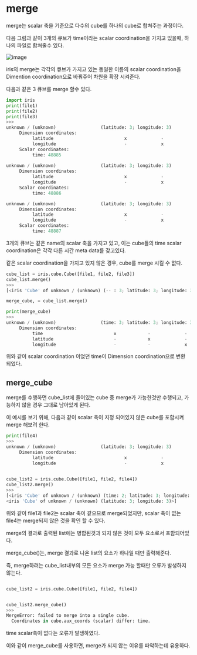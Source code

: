 # merge

merge는 scalar 축을 기준으로 다수의 cube를 하나의 cube로 합쳐주는 과정이다.


다음 그림과 같이 3개의 큐브가 time이라는 scalar coordination을 가지고 있을때, 하나의 파일로 합쳐줄수 있다. 

![image](https://user-images.githubusercontent.com/73323188/120138542-a1d11980-c211-11eb-8dda-fd83eddaf25e.png)

iris의 merge는 각각의 큐브가 가지고 있는 동일한 이름의 scalar coordination을 Dimention coordination으로 바꿔주어 차원을 확장 시켜준다.

다음과 같은 3 큐브를 merge 할수 있다.

```python
import iris
print(file1)
print(file2)
print(file3)
>>>
unknown / (unknown)                 (latitude: 3; longitude: 3)
     Dimension coordinates:
          latitude                           x             -
          longitude                          -             x
     Scalar coordinates:
          time: 48885
          
unknown / (unknown)                 (latitude: 3; longitude: 3)
     Dimension coordinates:
          latitude                           x             -
          longitude                          -             x
     Scalar coordinates:
          time: 48886

unknown / (unknown)                 (latitude: 3; longitude: 3)
     Dimension coordinates:
          latitude                           x             -
          longitude                          -             x
     Scalar coordinates:
          time: 48887
```
3개의 큐브는 같은 name의 scalar 축을 가지고 있고, 이는 cube들의 time scalar coordination은 각각 다른 시간 meta data를 갖고있다.

같은 scalar coordination을 가지고 있지 않은 경우, cube를 merge 시킬 수 없다.

```python
cube_list = iris.cube.Cube([file1, file2, file3])
cube_list.merge()
>>>
[<iris 'Cube' of unknown / (unknown) (-- : 3; latitude: 3; longitude: 3)>]

merge_cube, = cube_list.merge()

print(merge_cube)
>>>
unknown / (unknown)                 (time: 3; latitude: 3; longitude: 3)
     Dimension coordinates:
          time                           x            -             -
          latitude                       -            x             -
          longitude                      -            -             x
```
위와 같이 scalar coordination 이었던 time이 Dimension coordination으로 변환 되었다.

## merge_cube
merge를 수행하면 cube_list에 들어있는 cube 중 merge가 가능한것만 수행되고, 가능하지 않을 경우 그대로 남아있게 된다.

이 예시를 보기 위해, 다음과 같이 scalar 축이 지정 되어있지 않은 cube를 포함시켜 merge 해보려 한다.
```python
print(file4)
>>> 
unknown / (unknown)                 (latitude: 3; longitude: 3)
     Dimension coordinates:
          latitude                           x             -
          longitude                          -             x
    

cube_list2 = iris.cube.Cube([file1, file2, file4])
cube_list2.merge()
>>>
[<iris 'Cube' of unknown / (unknown) (time: 2; latitude: 3; longitude: 3)>,
<iris 'Cube' of unknown / (unknown) (latitude: 3; longitude: 3)>]
```
위와 같이 file1과 file2는 scalar 축이 같으므로 merge되었지만, scalar 축이 없는 file4는 merge되지 않은 것을 확인 할 수 있다.

merge의 결과로 출력된 list에는 병합된것과 되지 않은 것이 모두 요소로서 포함되어있다. 

merge_cube()는, merge 결과로 나온 list의 요소가 하나일 때만 출력해준다.

즉, merge하려는 cube_list내부의 모든 요소가 merge 가능 할때만 오류가 발생하지 않는다.

```python

cube_list2 = iris.cube.Cube([file1, file2, file4])


cube_list2.merge_cube()
>>>
MergeError: failed to merge into a single cube.
  Coordinates in cube.aux_coords (scalar) differ: time.
```
time scalar축이 없다는 오류가 발생하였다.

이와 같이 merge_cube를 사용하면, merge가 되지 않는 이유를 파악하는데 유용하다.


